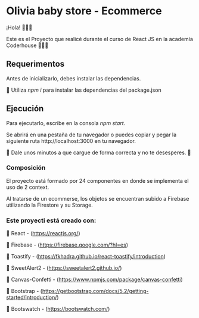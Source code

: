 # Olivia baby store - Ecommerce

¡Hola! 🙋🏻‍♀️

Este es el Proyecto que realicé durante el curso de React JS en la academía Coderhouse 👩🏻‍💻

## Requerimentos

Antes de inicializarlo, debes instalar las dependencias.

🔹 Utiliza _npm i_ para instalar las dependencias del package.json

## Ejecución

Para ejecutarlo, escribe en la consola _npm start._

Se abrirá en una pestaña de tu navegador o puedes copiar y pegar la siguiente ruta http://localhost:3000 en tu navegador.

🔹 Dale unos minutos a que cargue de forma correcta y no te desesperes. 👀


### Composición

El proyecto está formado por 24 componentes en donde se implementa el uso de 2 context.

Al tratarse de un ecommerse, los objetos se encuentran subido a Firebase utilizando la Firestore y su Storage.



### Este proyecti está creado con:

🔹 React - (https://reactjs.org/)

🔹 Firebase - (https://firebase.google.com/?hl=es)

🔹 Toastify - (https://fkhadra.github.io/react-toastify/introduction)

🔹 SweetAlert2 - (https://sweetalert2.github.io/)

🔹 Canvas-Confetti - (https://www.npmjs.com/package/canvas-confetti)

🔹 Bootstrap - (https://getbootstrap.com/docs/5.2/getting-started/introduction/)

🔹 Bootswatch - (https://bootswatch.com/)
